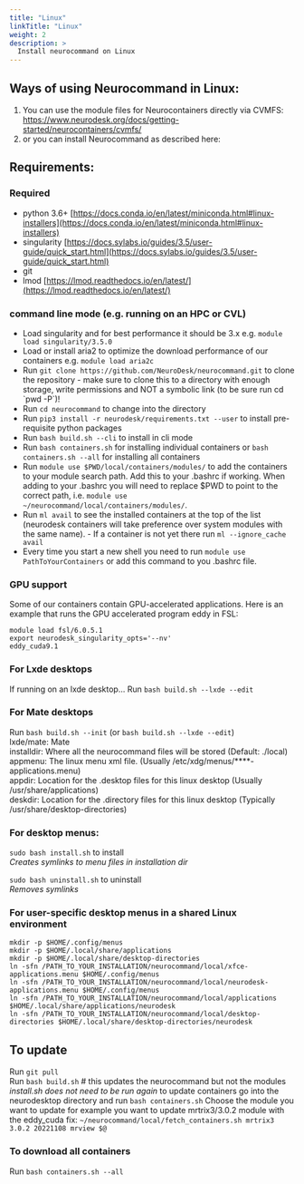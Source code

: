 ```yaml
---
title: "Linux"
linkTitle: "Linux"
weight: 2
description: >
  Install neurocommand on Linux
---
```


## Ways of using Neurocommand in Linux:
1) You can use the module files for Neurocontainers directly via CVMFS: https://www.neurodesk.org/docs/getting-started/neurocontainers/cvmfs/
2) or you can install Neurocommand as described here: 

## Requirements:
### Required
- python 3.6+ [https://docs.conda.io/en/latest/miniconda.html#linux-installers](https://docs.conda.io/en/latest/miniconda.html#linux-installers)
- singularity [https://docs.sylabs.io/guides/3.5/user-guide/quick_start.html](https://docs.sylabs.io/guides/3.5/user-guide/quick_start.html)
- git
- lmod [https://lmod.readthedocs.io/en/latest/](https://lmod.readthedocs.io/en/latest/)

### command line mode (e.g. running on an HPC or CVL)  
- Load singularity and for best performance it should be 3.x e.g. `module load singularity/3.5.0` 
- Load or install aria2 to optimize the download performance of our containers e.g. `module load aria2c`
- Run `git clone https://github.com/NeuroDesk/neurocommand.git` to clone the repository - make sure to clone this to a directory with enough storage, write permissions and NOT a symbolic link (to be sure run cd \`pwd -P\`)!
- Run `cd neurocommand` to change into the directory
- Run `pip3 install -r neurodesk/requirements.txt --user` to install pre-requisite python packages
- Run `bash build.sh --cli` to install in cli mode  
- Run `bash containers.sh` for installing individual containers or `bash containers.sh --all` for installing all containers
- Run `module use $PWD/local/containers/modules/` to add the containers to your module search path. Add this to your .bashrc if working. When adding to your .bashrc you will need to replace $PWD to point to the correct path, i.e. `module use ~/neurocommand/local/containers/modules/`.  
- Run `ml avail` to see the installed containers at the top of the list (neurodesk containers will take preference over system modules with the same name). - If a container is not yet there run `ml --ignore_cache avail`
- Every time you start a new shell you need to run `module use PathToYourContainers` or add this command to you .bashrc file. 

### GPU support
Some of our containers contain GPU-accelerated applications. Here is an example that runs the GPU accelerated program eddy in FSL:

```shell
module load fsl/6.0.5.1
export neurodesk_singularity_opts='--nv'
eddy_cuda9.1
```


### For Lxde desktops
If running on an lxde desktop...
Run `bash build.sh --lxde --edit`

### For Mate desktops
Run `bash build.sh --init`  (or `bash build.sh --lxde --edit`)  
lxde/mate: Mate  
installdir: Where all the neurocommand files will be stored (Default: ./local)  
appmenu: The linux menu xml file.  (Usually /etc/xdg/menus/\*\*\*\*-applications.menu)  
appdir: Location for the .desktop files for this linux desktop (Usually /usr/share/applications)  
deskdir: Location for the .directory files for this linux desktop (Typically /usr/share/desktop-directories)  

### For desktop menus:  

`sudo bash install.sh` to install  
_Creates symlinks to menu files in installation dir_  
  
`sudo bash uninstall.sh` to uninstall  
_Removes symlinks_  

### For user-specific desktop menus in a shared Linux environment
```
mkdir -p $HOME/.config/menus
mkdir -p $HOME/.local/share/applications
mkdir -p $HOME/.local/share/desktop-directories
ln -sfn /PATH_TO_YOUR_INSTALLATION/neurocommand/local/xfce-applications.menu $HOME/.config/menus
ln -sfn /PATH_TO_YOUR_INSTALLATION/neurocommand/local/neurodesk-applications.menu $HOME/.config/menus
ln -sfn /PATH_TO_YOUR_INSTALLATION/neurocommand/local/applications $HOME/.local/share/applications/neurodesk
ln -sfn /PATH_TO_YOUR_INSTALLATION/neurocommand/local/desktop-directories $HOME/.local/share/desktop-directories/neurodesk
```


## To update
Run `git pull`  
Run `bash build.sh`  # this updates the neurocommand but not the modules
_install.sh does not need to be run again_
to update containers go into the neurodesktop directory and run `bash containers.sh` 
Choose the module you want to update for example you want to update mrtrix3/3.0.2 module with the eddy_cuda fix:
`~/neurocommand/local/fetch_containers.sh mrtrix3 3.0.2 20221108 mrview $@`

### To download all containers
Run `bash containers.sh --all`
